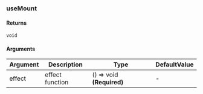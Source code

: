 ### useMount

#### Returns

`void`

#### Arguments

| Argument | Description     | Type                      | DefaultValue |
| -------- | --------------- | ------------------------- | ------------ |
| effect   | effect function | () => void **(Required)** | -            |
